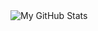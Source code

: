 <img align="left" alt="My GitHub Stats" src="https://github-readme-stats.vercel.app/api?username=Tasty-Kiwi&theme=tokyonight" />
